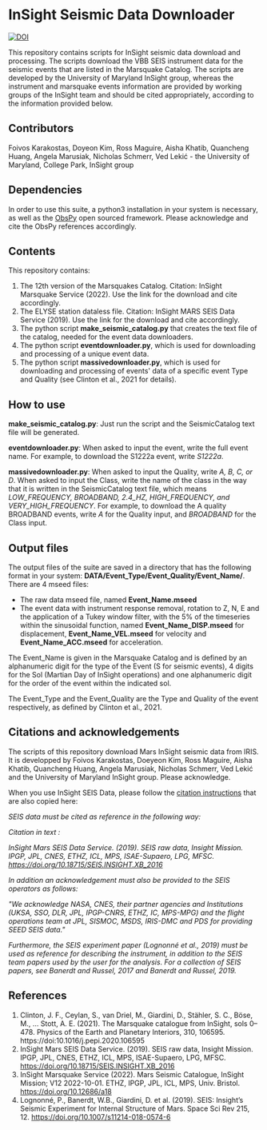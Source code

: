 # InSight Seismic Data Downloader

[![DOI](https://zenodo.org/badge/362388409.svg)](https://zenodo.org/badge/latestdoi/362388409)

This repository contains scripts for InSight seismic data download and processing. The scripts download the VBB SEIS instrument data for the seismic events that are listed in the Marsquake Catalog. The scripts are developed by the University of Maryland InSight group, whereas the instrument and marsquake events information are provided by working groups of the InSight team and should be cited appropriately, according to the information provided below.

## Contributors
Foivos Karakostas, Doyeon Kim, Ross Maguire, Aisha Khatib, Quancheng Huang, Angela Marusiak, Nicholas Schmerr, Ved Lekić - the University of Maryland, College Park, InSight group

## Dependencies

In order to use this suite, a python3 installation in your system is necessary, as well as the [ObsPy](https://github.com/obspy/obspy/wiki) open sourced framework. Please acknowledge and cite the ObsPy references accordingly.

## Contents

This repository contains:

1. The 12th version of the Marsquakes Catalog. Citation: InSight Marsquake Service (2022). Use the link for the download and cite accordingly.
2. The ELYSE station dataless file. Citation: InSight MARS SEIS Data Service (2019). Use the link for the download and cite accordingly.
3. The python script **make_seismic_catalog.py** that creates the text file of the catalog, needed for the event data downloaders.
4. The python script **eventdownloader.py**, which is used for downloading and processing of a unique event data.
5. The python script **massivedownloader.py**, which is used for downloading and processing of events' data of a specific event Type and Quality (see Clinton et al., 2021 for details).

## How to use

**make_seismic_catalog.py**: Just run the script and the SeismicCatalog text file will be generated.

**eventdownloader.py**: When asked to input the event, write the full event name. For example, to download the S1222a event, write *S1222a*.

**massivedownloader.py**: When asked to input the Quality, write *A, B, C, or D*. When asked to input the Class, write the name of the class in the way that it is written in the SeismicCatalog text file, which means *LOW_FREQUENCY, BROADBAND, 2.4_HZ, HIGH_FREQUENCY, and VERY_HIGH_FREQUENCY*. For example, to download the A quality BROADBAND events, write *A* for the Quality input, and *BROADBAND* for the Class input.

## Output files

The output files of the suite are saved in a directory that has the following format in your system: **DATA/Event_Type/Event_Quality/Event_Name/**. There are 4 mseed files:

* The raw data mseed file, named **Event_Name.mseed**
* The event data with instrument response removal, rotation to Z, N, E and the application of a Tukey window filter, with the 5% of the timeseries within the sinusoidal function, named **Event_Name_DISP.mseed** for displacement, **Event_Name_VEL.mseed** for velocity and **Event_Name_ACC.mseed** for acceleration.

The Event_Name is given in the Marsquake Catalog and is defined by an alphanumeric digit for the type of the Event (S for seismic events), 4 digits for the Sol (Martian Day of InSight operations) and one alphanumeric digit for the order of the event within the indicated sol.

The Event_Type and the Event_Quality are the Type and Quality of the event respectively, as defined by Clinton et al., 2021.

## Citations and acknowledgements

The scripts of this repository download Mars InSight seismic data from IRIS. It is developped by Foivos Karakostas, Doeyeon Kim, Ross Maguire, Aisha Khatib, Quancheng Huang, Angela Marusiak, Nicholas Schmerr, Ved Lekić and the University of Maryland InSight group. Please acknowledge.

When you use InSight SEIS Data, please follow the [citation instructions](https://www.seis-insight.eu/en/science/seis-data/seis-citation-information) that are also copied here:

*SEIS data must be cited as reference in the following way:*

*Citation in text :*

*InSight Mars SEIS Data Service. (2019). SEIS raw data, Insight Mission. IPGP, JPL, CNES, ETHZ, ICL, MPS, ISAE-Supaero, LPG, MFSC. https://doi.org/10.18715/SEIS.INSIGHT.XB_2016*

*In addition an acknowledgement must also be provided to the SEIS operators as follows:*

*"We acknowledge NASA, CNES, their partner agencies and Institutions (UKSA, SSO, DLR, JPL, IPGP-CNRS, ETHZ, IC, MPS-MPG) and the flight operations team at JPL, SISMOC, MSDS, IRIS-DMC and PDS for providing SEED SEIS data."*

*Furthermore, the SEIS experiment paper (Lognonné et al., 2019) must be used as reference for describing the instrument, in addition to the SEIS team papers used by the user for the analysis. For a collection of SEIS papers, see Banerdt and Russel, 2017 and Banerdt and Russel, 2019.*

## References

1. Clinton, J. F., Ceylan, S., van Driel, M., Giardini, D., Stähler, S. C., Böse, M., … Stott, A. E. (2021). The Marsquake catalogue from InSight, sols 0–478. Physics of the Earth and Planetary Interiors, 310, 106595. https://doi:10.1016/j.pepi.2020.106595
2. InSight Mars SEIS Data Service. (2019). SEIS raw data, Insight Mission. IPGP, JPL, CNES, ETHZ, ICL, MPS, ISAE-Supaero, LPG, MFSC. https://doi.org/10.18715/SEIS.INSIGHT.XB_2016
3. InSight Marsquake Service (2022). Mars Seismic Catalogue, InSight Mission; V12 2022-10-01. ETHZ, IPGP, JPL, ICL, MPS, Univ. Bristol. https://doi.org/10.12686/a18
4. Lognonné, P., Banerdt, W.B., Giardini, D. et al. (2019). SEIS: Insight’s Seismic Experiment for Internal Structure of Mars. Space Sci Rev 215, 12. https://doi.org/10.1007/s11214-018-0574-6
 
